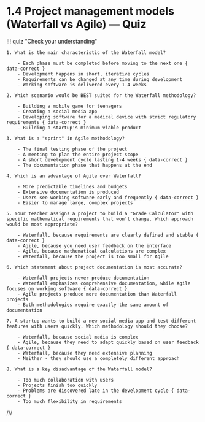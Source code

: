 # 1.4 Project management models (Waterfall vs Agile) — Quiz

!!! quiz "Check your understanding"

    1. What is the main characteristic of the Waterfall model?

        - Each phase must be completed before moving to the next one { data-correct }
        - Development happens in short, iterative cycles
        - Requirements can be changed at any time during development
        - Working software is delivered every 1-4 weeks

    2. Which scenario would be BEST suited for the Waterfall methodology?

        - Building a mobile game for teenagers
        - Creating a social media app
        - Developing software for a medical device with strict regulatory requirements { data-correct }
        - Building a startup's minimum viable product

    3. What is a "sprint" in Agile methodology?

        - The final testing phase of the project
        - A meeting to plan the entire project scope
        - A short development cycle lasting 1-4 weeks { data-correct }
        - The documentation phase that happens at the end

    4. Which is an advantage of Agile over Waterfall?

        - More predictable timelines and budgets
        - Extensive documentation is produced
        - Users see working software early and frequently { data-correct }
        - Easier to manage large, complex projects

    5. Your teacher assigns a project to build a "Grade Calculator" with specific mathematical requirements that won't change. Which approach would be most appropriate?

        - Waterfall, because requirements are clearly defined and stable { data-correct }
        - Agile, because you need user feedback on the interface
        - Agile, because mathematical calculations are complex
        - Waterfall, because the project is too small for Agile

    6. Which statement about project documentation is most accurate?

        - Waterfall projects never produce documentation
        - Waterfall emphasizes comprehensive documentation, while Agile focuses on working software { data-correct }
        - Agile projects produce more documentation than Waterfall projects
        - Both methodologies require exactly the same amount of documentation

    7. A startup wants to build a new social media app and test different features with users quickly. Which methodology should they choose?

        - Waterfall, because social media is complex
        - Agile, because they need to adapt quickly based on user feedback { data-correct }
        - Waterfall, because they need extensive planning
        - Neither - they should use a completely different approach

    8. What is a key disadvantage of the Waterfall model?

        - Too much collaboration with users
        - Projects finish too quickly
        - Problems are discovered late in the development cycle { data-correct }
        - Too much flexibility in requirements
///
